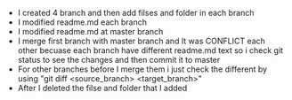 
- I created 4 branch and then add filses and folder in each branch
- I modified readme.md each branch 
- I modified readme.md at master branch 
- I merge first branch with master branch and It was CONFLICT each other 
becuase each branch have different readme.md text so i check git status to see the changes and then commit it to master 
- For other branches before I merge them i just check the different by using "git diff <source_branch> <target_branch>"
- After I deleted the filse and folder that I added 



